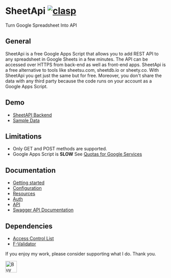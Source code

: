 # SheetApi [![clasp](https://img.shields.io/badge/built%20with-clasp-4285f4.svg)](https://github.com/google/clasp)

Turn Google Spreadsheet Into API

## General

SheetApi is a free Google Apps Script that allows you to add REST API to any spreadsheet in Google Sheets in a few minutes. The API can be accessed over HTTPS from back-end as well as front-end apps. SheetApi is a free alternative to tools like sheetsu.com, sheetdb.io or sheety.co. With SheetApi you get just the same but for free. Moreover, you don't share the data with any third party because the code runs on your account as a Google Apps Script.

## Demo

- [SheetAPI Backend](https://rebrand.ly/sheetapi-demo)
- [Sample Data](https://drive.google.com/drive/u/0/folders/1RAEPtOVqywACIH55jsZfOxz51xRmN0kB)

## Limitations

- Only GET and POST methods are supported.
- Google Apps Script is **SLOW** See [Quotas for Google Services](https://developers.google.com/apps-script/guides/services/quotas)

## Documentation

- [Getting started](https://github.com/gslack-app/sheet-api/wiki)
- [Configuration](https://github.com/gslack-app/sheet-api/wiki/Configuration)
- [Resources](https://github.com/gslack-app/sheet-api/wiki/Resources)
- [Auth](https://github.com/gslack-app/sheet-api/wiki/Auth)
- [API](https://github.com/gslack-app/sheet-api/wiki/API)
- [Swagger API Documentation](https://github.com/gslack-app/sheet-api/wiki/Swagger)

## Dependencies

- [Access Control List](https://github.com/TechTeamer/acl)
- [F-Validator](https://github.com/FallenMax/f-validator)

If you enjoy my work, please consider supporting what I do. Thank you.

<a href='https://ko-fi.com/siquylee' target='_blank'><img height='36' style='border:0px;height:36px;' src='https://az743702.vo.msecnd.net/cdn/kofi2.png?v=0' border='0' alt='Buy Me a Coffee at ko-fi.com' /></a>